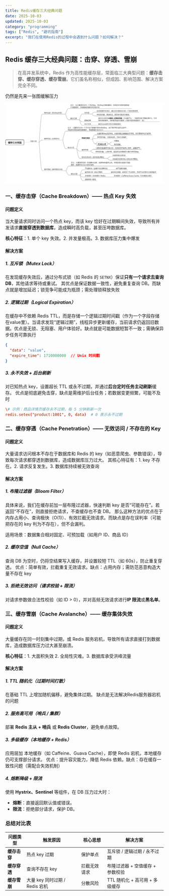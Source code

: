 ```yaml
---
title: Redis缓存三大经典问题
date: 2025-10-03
updated: 2025-10-03
category: "programming"
tags: ["Redis", "避坑指南"]
excerpt: "我们在使用Redis的过程中会遇到什么问题？如何解决？"
---
```


##  Redis 缓存三大经典问题：击穿、穿透、雪崩

> 在高并发系统中，Redis 作为高性能缓存层，常面临三大典型问题：**缓存击穿、缓存穿透、缓存雪崩**。它们虽名称相似，但成因、影响范围、解决方案完全不同。

仍然是先来一张图缓解压力

![image-20251003172945453](https://raw.githubusercontent.com/zhaojianjun2004/picGo/master/img/image-20251003172945453.png)

### 一、缓存击穿（Cache Breakdown）—— 热点 Key 失效

#### 问题定义

当大量请求同时访问一个热点 key，而该 key 恰好在过期瞬间失效，导致所有并发请求**直接穿透到数据库**，造成瞬时高负载，甚至压垮数据库。 

 **核心特征**：1. 单个 key 失效。2. 并发量极高。3. 数据库压力集中爆发

####  解决方案

##### 1. 互斥锁（Mutex Lock）

在发现缓存失效后，通过分布式锁（如 Redis 的 `SETNX`）保证**只有一个请求去查询 DB**，其他请求等待或重试。 其优点是保证数据一致性，避免重复查询 DB。而缺点就是增加延迟；锁竞争可能成为瓶颈；需处理锁释放失败

##### 2. 逻辑过期（Logical Expiration）

在缓存中不依赖 Redis TTL，而是存储一个逻辑过期时间戳（作为一个字段存储在value里）。当请求发现“逻辑过期”，线程异步更新缓存，当前请求仍返回旧数据。优点是无锁、无阻塞、用户体验好。缺点就是可能数据短暂不一致；需确保异步任务可靠执行

```json
{
  "data": "value",
  "expire_time": 1710000000  // Unix 时间戳
}
```

##### 3. 永不失效 + 后台刷新

对已知热点 key，设置超长 TTL 或永不过期，并通过**后台定时任务主动刷新**缓存。 优点是彻底避免击穿，缺点是需维护后台任务；若数据变更频繁，可能不及时

```conf
\# 示例：商品详情页缓存永不过期，每 5 分钟刷新一次
redis.setex("product:1001", 0, data)  # 0 表示永不过期
```

### 二、缓存穿透（Cache Penetration）—— 无效访问 / 不存在的 Key

####  问题定义

大量请求访问根本不存在于数据库和 Redis 的 key（如恶意爬虫、参数错误），导致每次请求都穿透到数据库，造成数据库压力过大。 其核心特征有：1. key 不存在。2. 请求反复发生。3. 数据库持续被无效查询

####  解决方案

##### 1. 布隆过滤器（Bloom Filter）

具体来说，我们在缓存前加一层布隆过滤器，快速判断 key 是否“可能存在”。若返回“不存在”，则直接拒绝请求，不查缓存也不查 DB。 那么这种方法的优点在于内存占用小、查询极快（O(1)）、有效拦截无效请求。而缺点是存在误判率（可能把存在的 key 判为不存在），但不会漏判。

适用场景：数据集合相对固定、可预加载（如用户 ID、商品 ID） 

##### 2. 缓存空值（Null Cache）

查询 DB 为空时，仍将空结果写入缓存，并设置较短 TTL（如 60s），防止重复穿透。 优点：简单有效，拦截重复无效请求。缺点：占用内存；需防范恶意构造大量不存在 key

##### 3. 拒绝无效访问（请求校验 + 限流）

对请求参数做合法性校验（如 ID > 0），并对高频无效请求进行**IP 限流**或**黑名单**。 

### 三、缓存雪崩（Cache Avalanche）—— 缓存集体失效

####  问题定义

大量缓存在同一时刻集中过期，或 Redis 服务宕机，导致所有请求直接打到数据库，造成数据库压力过大甚至崩溃。 

 **核心特征**：1. 大面积失效 2. 全局性灾难。3. 数据库承受洪峰流量

####  解决方案

##### 1. TTL 随机化（过期时间打散）

在基础 TTL 上增加随机偏移，避免集体过期。 缺点是无法解决Redis服务器宕机的问题

##### 2. 服务高可用（哨兵 / 集群）

部署 **Redis 主从 + 哨兵** 或 **Redis Cluster**，避免单点故障。

##### 3. 多级缓存（本地缓存 + Redis）

应用层加 本地缓存（如 Caffeine、Guava Cache），即使 Redis 宕机，本地缓存仍可支撑部分请求。 优点：提升容灾能力，降低 Redis 依赖。缺点：存在缓存一致性问题（需配合失效机制）

##### 4. 熔断降级 + 限流

使用 **Hystrix、Sentinel** 等组件，在 DB 压力过大时： 

- **熔断**：直接返回默认值或错误。
- **限流**：拒绝部分请求，保护 DB。

###  总结对比表

| 问题类型     | 触发原因                       | 核心思想     | 解决方案                         |
| ------------ | ------------------------------ | ------------ | -------------------------------- |
| **缓存击穿** | 热点 key 过期                  | 保护单点     | 互斥锁 / 逻辑过期 / 永不过期     |
| **缓存穿透** | 查询不存在 key                 | 拦截无效请求 | 布隆过滤器 + 空值缓存 + 参数校验 |
| **缓存雪崩** | 大量 key 同时过期 / Redis 宕机 | 分散风险     | TTL 随机化 + 高可用 + 多级缓存   |